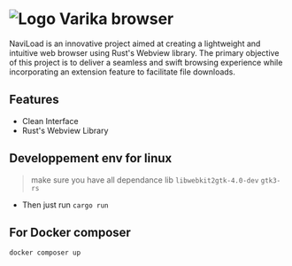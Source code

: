 # ![Logo](ico/varika.ico) Varika browser
NaviLoad is an innovative project aimed at creating a lightweight and intuitive web browser using Rust's Webview library. The primary objective of this project is to deliver a seamless and swift browsing experience while incorporating an extension feature to facilitate file downloads.

## Features
- Clean Interface
- Rust's Webview Library

## Developpement env for linux
> make sure you have all dependance lib 
> ``` libwebkit2gtk-4.0-dev ``` ```gtk3-rs```
- Then just run ```cargo run```
## For Docker composer 
``` docker composer up ```